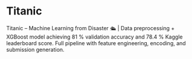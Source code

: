 # Titanic
Titanic – Machine Learning from Disaster 🛳️ | Data preprocessing + XGBoost model achieving 81 % validation accuracy and 78.4 % Kaggle leaderboard score. Full pipeline with feature engineering, encoding, and submission generation.
